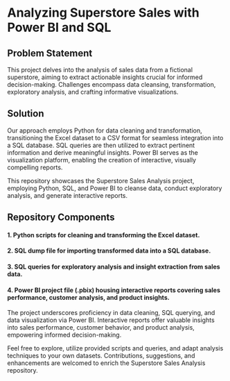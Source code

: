 
# Analyzing Superstore Sales with Power BI and SQL

## Problem Statement
This project delves into the analysis of sales data from a fictional superstore, aiming to extract actionable insights crucial for informed decision-making. Challenges encompass data cleansing, transformation, exploratory analysis, and crafting informative visualizations.

## Solution
Our approach employs Python for data cleaning and transformation, transitioning the Excel dataset to a CSV format for seamless integration into a SQL database. SQL queries are then utilized to extract pertinent information and derive meaningful insights. Power BI serves as the visualization platform, enabling the creation of interactive, visually compelling reports.

This repository showcases the Superstore Sales Analysis project, employing Python, SQL, and Power BI to cleanse data, conduct exploratory analysis, and generate interactive reports.

## Repository Components

#### 1. Python scripts for cleaning and transforming the Excel dataset.
#### 2. SQL dump file for importing transformed data into a SQL database.
#### 3. SQL queries for exploratory analysis and insight extraction from sales data.
#### 4. Power BI project file (.pbix) housing interactive reports covering sales performance, customer analysis, and product insights.
The project underscores proficiency in data cleaning, SQL querying, and data visualization via Power BI. Interactive reports offer valuable insights into sales performance, customer behavior, and product analysis, empowering informed decision-making.

Feel free to explore, utilize provided scripts and queries, and adapt analysis techniques to your own datasets. Contributions, suggestions, and enhancements are welcomed to enrich the Superstore Sales Analysis repository.
